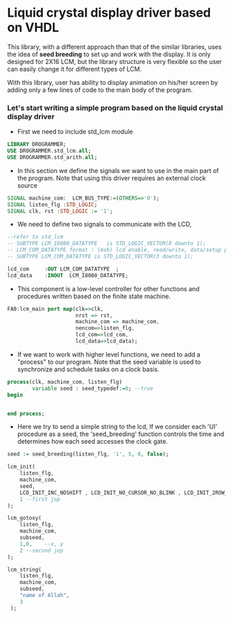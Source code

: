# Liquid crystal display driver based on VHDL

This library, with a different approach than that of the similar libraries, uses the idea
of **seed breeding** to set up and work with the display. It is only designed for 2X16 LCM, but the library structure is very flexible so the user
can easily change it for different types of LCM.

With this library, user has ability to display animation on his/her screen by adding only
a few lines of code to the main body of the program.

### Let's start writing a simple program based on the liquid crystal display driver

- First we need to include std_lcm module
```vhdl
LIBRARY DROGRAMMER;
USE DROGRAMMER.std_lcm.all;
USE DROGRAMMER.std_arith.all;
```

- In this section we define the signals we want to use in the main part of the program. Note that using this driver requires an external clock source
```vhdl
SIGNAL machine_com:  LCM_BUS_TYPE:=(OTHERS=>'0');
SIGNAL listen_flg :STD_LOGIC;
SIGNAL clk, rst :STD_LOGIC := '1';
```

- We need to define two signals to communicate with the LCD, 
```vhdl
--refer to std_lcm
-- SUBTYPE LCM_I8080_DATATYPE	is STD_LOGIC_VECTOR(8 downto 1);
-- LCM_COM_DATATYPE format : (msb) lcd enable, read/write, data/setup pin
-- SUBTYPE LCM_COM_DATATYPE	is STD_LOGIC_VECTOR(3 downto 1);

lcd_com    	:OUT LCM_COM_DATATYPE  ;        
lcd_data   	:INOUT  LCM_I8080_DATATYPE;
 ```
 
- This component is a low-level controller for other functions and procedures written based on the finite state machine. 
```vhdl
FA0:lcm_main port map(clk=>clk, 
                      nrst => rst,
                      machine_com => machine_com,
                      nencom=>listen_flg,
                      lcd_com=>lcd_com,
                      lcd_data=>lcd_data);
```

- If we want to work with higher level functions, we need to add a "process" to our program. Note that the seed variable is used to synchronize and schedule tasks on a clock basis.
```vhdl
process(clk, machine_com, listen_flg)
		variable seed : seed_typedef:=0; --true
begin


end process;
```

- Here we try to send a simple string to the lcd, If we consider each 'UI' procedure as a seed, the 'seed_breeding' function controls the time and determines how each seed accesses the clock gate. 
```vhdl
seed := seed_breeding(listen_flg, '1', 5, 0, false);

lcm_init(
	listen_flg,
	machine_com,
	seed,
	LCD_INIT_INC_NOSHIFT , LCD_INIT_NO_CURSOR_NO_BLINK , LCD_INIT_2ROW_5X7,
	1 --first jop
);

lcm_gotoxy(
	listen_flg,
	machine_com,
	subseed,
	1,0,	--x, y
	2 --second jop
);

lcm_string(
	listen_flg,
	machine_com,
	subseed,
	"name of Allah",
	3
 );
```

